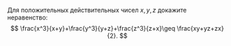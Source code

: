 Для положительных действительных чисел $x, y, z$ докажите неравенство: 
$$ 
\frac{x^3}{x+y}+\frac{y^3}{y+z}+\frac{z^3}{z+x}\geq \frac{xy+yz+zx}{2}.
$$